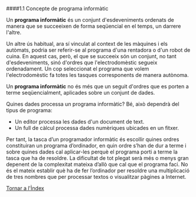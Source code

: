 ####1.1 Concepte de programa informàtic

Un **programa informàtic** és un conjunt d'esdeveniments ordenats de manera que se succeeixen de forma seqüencial en el temps, un darrere l'altre.

Un altre ús habitual, ara sí vinculat al context de les màquines i els autòmats, podria ser referir-se al programa d'una rentadora o d'un robot de cuina. En aquest cas, però, el que se succeeix són un conjunt, no tant d'esdeveniments, sinó d'ordres que l'electrodomèstic segueix ordenadament. Un cop seleccionat el programa que volem l'electrodomèstic fa totes les tasques corresponents de manera autònoma.

Un **programa informàtic** no és més que un seguit d'ordres que es porten a terme seqüencialment, aplicades sobre un conjunt de dades.

Quines dades processa un programa informàtic? Bé, això dependrà del tipus de 
programa:
  * Un editor processa les dades d'un document de text.
  * Un full de càlcul processa dades numèriques ubicades en un fitxer.

Per tant, la tasca d’un programador informàtic és escollir quines ordres constituiran un programa d’ordinador, en quin ordre s’han de dur a terme i sobre quines dades cal aplicar-les perquè el programa porti a terme la tasca que ha de resoldre. La dificultat de tot plegat serà més o menys gran depenent de la complexitat mateixa d’allò que cal que el programa faci. No és el mateix establir què ha de fer l’ordinador per resoldre una multiplicació de tres nombres que per processar textos o visualitzar pàgines a Internet.


[Tornar a l'Ìndex](index.md)
